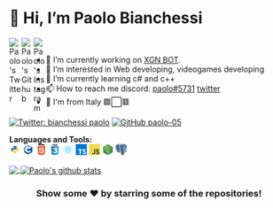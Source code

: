 # 👋 Hi, I’m Paolo Bianchessi


<a href="https://twitter.com/BianchessiPaolo">
  <img align="left" alt="Paolo's Twitter" width="22px" src="https://cdn.jsdelivr.net/npm/simple-icons@v3/icons/twitter.svg" />
</a>
<a href="https://github.com/paolo-05">
  <img align="left" alt="Paolo's Github" width="22px" src="https://cdn.jsdelivr.net/npm/simple-icons@v3/icons/github.svg" />
</a>

<a href="https://instagram.com/bianchessi_paolo/">
  <img align="left" alt="Paolo's Instagram" width="22px" src="https://cdn.jsdelivr.net/npm/simple-icons@v3/icons/instagram.svg" />
</a>
<br/>

- 🔭 I’m currently working on [XGN BOT](https://xgnbot.xyz).
- 👀 I’m interested in Web developing, videogames developing
- 🌱 I’m currently learning c# and c++
- 📫 How to reach me discord: [paolo#5731](https://discord.gg/8V62RTS25Q) [twitter](https://twitter.com/BianchessiPaolo)
- 📍 I'm from Italy 🟩⬜🟥

[![Twitter: bianchessi paolo](https://img.shields.io/twitter/follow/BianchessiPaolo?style=social)](https://twitter.com/BianchessiPaolo)
[![GitHub paolo-05](https://img.shields.io/github/followers/paolo-05?label=follow&style=social)](https://github.com/paolo-05)

**Languages and Tools:**  
<code><img height="20" src="https://raw.githubusercontent.com/github/explore/80688e429a7d4ef2fca1e82350fe8e3517d3494d/topics/python/python.png"></code>
<code><img height="20" src="https://raw.githubusercontent.com/github/explore/80688e429a7d4ef2fca1e82350fe8e3517d3494d/topics/c/c.png"></code>
<code><img height="20" src="https://raw.githubusercontent.com/github/explore/80688e429a7d4ef2fca1e82350fe8e3517d3494d/topics/html/html.png"></code> 
<code><img height="20" src="https://raw.githubusercontent.com/github/explore/80688e429a7d4ef2fca1e82350fe8e3517d3494d/topics/css/css.png"></code> 
<code><img height="20" src="https://raw.githubusercontent.com/github/explore/80688e429a7d4ef2fca1e82350fe8e3517d3494d/topics/react/react.png"></code> 
<code><img height="20" src="https://raw.githubusercontent.com/github/explore/80688e429a7d4ef2fca1e82350fe8e3517d3494d/topics/typescript/typescript.png"></code> 
<code><img height="20" src="https://raw.githubusercontent.com/github/explore/80688e429a7d4ef2fca1e82350fe8e3517d3494d/topics/javascript/javascript.png"></code>
<code><img height="20" src="https://raw.githubusercontent.com/github/explore/80688e429a7d4ef2fca1e82350fe8e3517d3494d/topics/nodejs/nodejs.png"></code> 
<code><img height="20" src="https://raw.githubusercontent.com/github/explore/80688e429a7d4ef2fca1e82350fe8e3517d3494d/topics/postgresql/postgresql.png"></code>

<a href="https://github.com/paolo-05">
  <img align="center" src="https://github-readme-stats.vercel.app/api/top-langs/?username=paolo-05&theme=dark&hide_langs_below=1" />
</a>
<a href="https://github.com/paolo-05">
 <img align="center" src="https://github-readme-stats.vercel.app/api?username=paolo-05&show_icons=true&theme=dark&line_height=27" alt="Paolo's github stats"/>
</a>

<div align="center">

### Show some ❤️ by starring some of the repositories!

</div>
